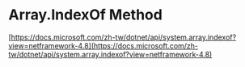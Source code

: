 # Array.IndexOf Method

[https://docs.microsoft.com/zh-tw/dotnet/api/system.array.indexof?view=netframework-4.8](https://docs.microsoft.com/zh-tw/dotnet/api/system.array.indexof?view=netframework-4.8)

